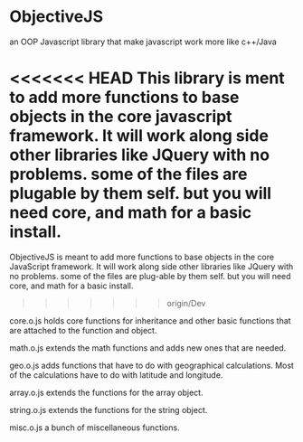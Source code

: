 ObjectiveJS
===========

an OOP Javascript library that make javascript work more like c++/Java

<<<<<<< HEAD
This library is ment to add more functions to base objects in the core javascript framework. It will work along side other libraries like JQuery with no problems. some of the files are plugable by them self. but you will need core, and math for a basic install. 
=======
ObjectiveJS is meant to add more functions to base objects in the core JavaScript framework. It will work along side other libraries like JQuery with no problems. some of the files are plug-able by them self. but you will need core, and math for a basic install.
>>>>>>> origin/Dev

core.o.js holds core functions for inheritance and other basic functions that are attached to the function and object.

math.o.js extends the math functions and adds new ones that are needed.

geo.o.js adds functions that have to do with geographical calculations. Most of the calculations have to do with latitude and longitude.

array.o.js extends the functions for the array object.

string.o.js extends the functions for the string object.

misc.o.js a bunch of miscellaneous functions.

